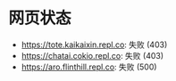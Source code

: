 # 网页状态
- https://tote.kaikaixin.repl.co: 失败 (403)
- https://chatai.cokio.repl.co: 失败 (403)
- https://aro.flinthill.repl.co: 失败 (500)
